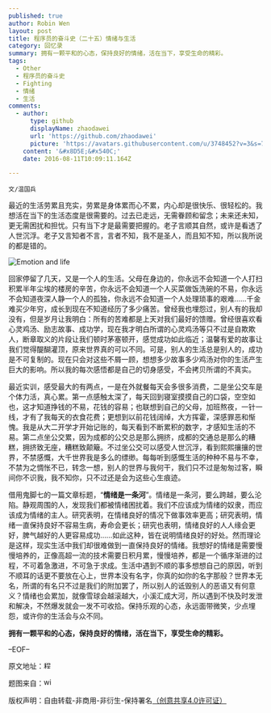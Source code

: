```yaml
---
published: true
author: Robin Wen
layout: post
title: 程序员的奋斗史（二十五）情绪与生活
category: 回忆录
summary: 拥有一颗平和的心态，保持良好的情绪，活在当下，享受生命的精彩。
tags:
  - Other
  - 程序员的奋斗史
  - Fighting
  - 情绪
  - 生活
comments:
  - author:
      type: github
      displayName: zhaodawei
      url: 'https://github.com/zhaodawei'
      picture: 'https://avatars.githubusercontent.com/u/3748452?v=3&s=73'
    content: '&#x8D5E;&#x540C;'
    date: 2016-08-11T10:09:11.164Z

---
```


`文/温国兵`

最近的生活劳累且充实，劳累是身体累而心不累，内心却是很快乐、很轻松的。我想活在当下的生活态度是很需要的。过去已走远，无需眷顾和留念；未来还未知，更无需困扰和担忧。只有当下才是最需要把握的。老子言顺其自然，或许是看透了人世沉浮。老子又言知者不言，言者不知，我不是圣人，而且知不知，所以我所说的都是错的。

![Emotion and life](http://i.imgur.com/XHsydOH.jpg)

回家停留了几天，又是一个人的生活。父母在身边的，你永远不会知道一个人打扫积累半年尘埃的楼房的辛苦，你永远不会知道一个人买菜做饭洗碗的不易，你永远不会知道夜深人静一个人的孤独，你永远不会知道一个人处理琐事的艰难……千金难买少年穷，成长到现在不知道经历了多少痛苦。曾经我也埋怨过，别人有的我却没有，但是岁月让我明白：所有的苦难都是上天对我们最好的馈赠。曾经很喜欢看心灵鸡汤、励志故事、成功学，现在我才明白所谓的心灵鸡汤等只不过是自欺欺人，断章取义的片段让我们顿时茅塞顿开，感觉成功如此临近；温馨有爱的故事让我们觉得醍醐灌顶，原来世界真的可以不同。可是，别人的生活总是别人的，成功是不可复制的。现在只会对这些不屑一顾，想想多少故事多少鸡汤对你的生活产生巨大的影响。所以我的每次感悟都是自己的切身感受，不会拷贝所谓的不真实。

最近实训，感受最大的有两点，一是在外就餐每天会多很多消费，二是坐公交车是个体力活，真心累。第一点感触太深了，每天回到寝室摸摸自己的口袋，空空如也，这才知道挣钱的不易，花钱的容易；也联想到自己的父母，加班熬夜，一针一线，才有了我每天的衣食花费；更想到以前花钱阔绰，大方挥霍，深感罪恶和惭愧。我是从大二开学才开始记账的，每天看到不断累积的数字，才感知生活的不易。第二点坐公交累，因为成都的公交总是那么拥挤，成都的交通总是那么的糟糕，拥挤致无座，糟糕致颠簸。不过坐公交可以感受人世沉浮，看到熙熙攘攘的世界，不禁感慨，大千世界我是多么的缥缈。每每听到感慨生活的种种不易与不幸，不禁为之惆怅不已，转念一想，别人的世界与我何干，我们只不过是匆匆过客，瞬间你不识我，我不知你，只不过还是会为这些心生痕迹。

借用鬼脚七的一篇文章标题，“**情绪是一条河**”。情绪是一条河，要么跨越，要么沦陷。静观周围的人，发现我们都被情绪困扰着。我们不应该成为情绪的奴隶，而应该成为情绪的主人。研究表明，在情绪良好的情况下做事效率更高；研究表明，情绪一直保持良好不容易生病，寿命会更长；研究也表明，情绪良好的人人缘会更好，脾气越好的人更容易成功……如此这种，皆在说明情绪良好的好处。然而理论是这样，现实生活中我们却很难做到一直保持良好的情绪。我想好的情绪是需要慢慢培养的，正像高超一流的技术需要日积月累，慢慢培养，都是一个循序渐进的过程，不可着急激进，不可急于求成。生活中遇到不顺的事多想想自己的原因，听到不顺耳的话更不要放在心上，世界本没有名字，你真的如你的名字那般？世界本无名，所谓的有名只不过是我们的附加罢了，所以别人的诋毁别人的恶语又有何意义？情绪也会累加，就像雪球会越滚越大，小溪汇成大河，所以遇到不快及时发泄和解决，不然爆发就会一发不可收拾。保持乐观的心态，永远面带微笑，少点埋怨，或许你的生活会与众不同。

**拥有一颗平和的心态，保持良好的情绪，活在当下，享受生命的精彩。**

–EOF–

原文地址：<a href="http://blog.csdn.net/justdb/article/details/9385547" target="_blank"><img src="http://i.imgur.com/BROigUO.jpg" title="程序员的奋斗史（二十五）情绪与生活" height="16px" width="16px" border="0" alt="程序员的奋斗史（二十五）情绪与生活" /></a>

题图来自：<a href="http://www.wikihow.com/Gain-Control-of-Your-Emotions" target="_blank"><img src="http://i.imgur.com/jKrofsc.png" title="wikihow" height="16px" width="16px" border="0" alt="wikihow" /></a>

版权声明：自由转载-非商用-非衍生-保持署名<a href="http://creativecommons.org/licenses/by-nc-nd/4.0/deed.zh" target="_blank">（创意共享4.0许可证）</a>
